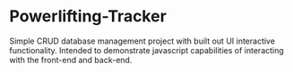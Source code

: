 # Powerlifting-Tracker
Simple CRUD database management project with built out UI interactive functionality. Intended to demonstrate javascript capabilities of interacting with the front-end and back-end. 
